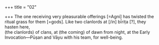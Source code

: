 +++
title = "02"

+++
The one receiving very pleasurable offerings [=Agni] has twisted the  ritual grass for them [=gods]. Like two clanlords at [/in] bī́riṭa [?], they  hasten here,  
(the clanlords) of clans, at (the coming) of dawn from night, at the Early  Invocation—Pūṣan and Vāyu with his team, for well-being.  